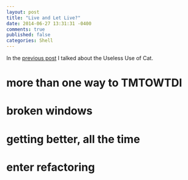 ```yaml
---
layout: post
title: "Live and Let Live?"
date: 2014-06-27 13:31:31 -0400
comments: true
published: false
categories: Shell
---
```


In the [previous post][LastTime] I talked about the Useless Use of Cat.

[LastTime]: /blog/2014/06/27/curious-case-of-the-disappearing-cats/ "Curious Case of the Disappearing Cats"

# more than one way to TMTOWTDI
# broken windows
# getting better, all the time
# enter refactoring
